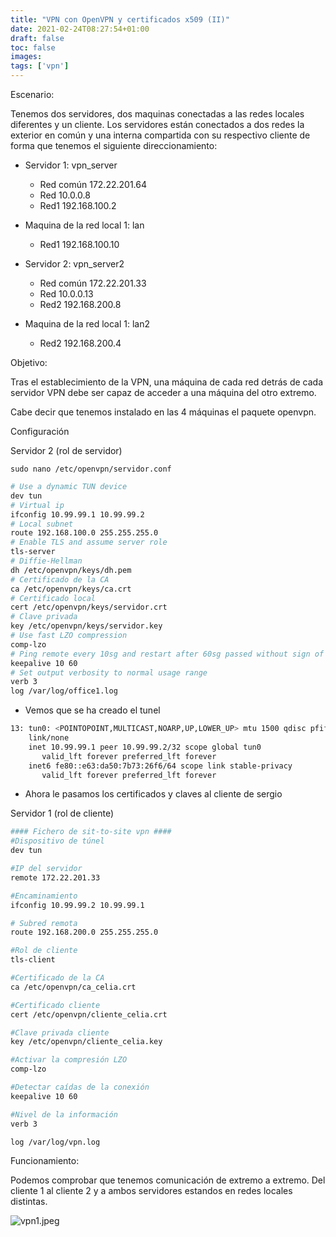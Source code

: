 ```yaml
---
title: "VPN con OpenVPN y certificados x509 (II)"
date: 2021-02-24T08:27:54+01:00
draft: false
toc: false
images:
tags: ['vpn']
---
```


Escenario:

Tenemos dos servidores, dos maquinas conectadas a las redes locales diferentes y un cliente. Los servidores están conectados a dos redes la exterior en común y una interna compartida con su respectivo cliente de forma que tenemos el siguiente direccionamiento:


* Servidor 1: vpn_server
  * Red común 172.22.201.64
  * Red 10.0.0.8
  * Red1 192.168.100.2
* Maquina de la red local 1: lan
  * Red1 192.168.100.10

* Servidor 2: vpn_server2
  * Red común 172.22.201.33
  * Red 10.0.0.13
  * Red2 192.168.200.8
* Maquina de la red local 1: lan2
  * Red2 192.168.200.4


Objetivo:

Tras el establecimiento de la VPN, una máquina de cada red detrás de cada servidor VPN debe ser capaz de acceder a una máquina del otro extremo.

Cabe decir que tenemos instalado en las 4 máquinas el paquete openvpn.

Configuración

Servidor 2 (rol de servidor)

`sudo nano /etc/openvpn/servidor.conf `

```sh
# Use a dynamic TUN device
dev tun
# Virtual ip
ifconfig 10.99.99.1 10.99.99.2
# Local subnet
route 192.168.100.0 255.255.255.0
# Enable TLS and assume server role
tls-server
# Diffie-Hellman
dh /etc/openvpn/keys/dh.pem
# Certificado de la CA
ca /etc/openvpn/keys/ca.crt
# Certificado local
cert /etc/openvpn/keys/servidor.crt
# Clave privada 
key /etc/openvpn/keys/servidor.key
# Use fast LZO compression
comp-lzo
# Ping remote every 10sg and restart after 60sg passed without sign of file from remote.
keepalive 10 60
# Set output verbosity to normal usage range
verb 3
log /var/log/office1.log

```

* Vemos que se ha creado el tunel

```sh
13: tun0: <POINTOPOINT,MULTICAST,NOARP,UP,LOWER_UP> mtu 1500 qdisc pfifo_fast state UNKNOWN group default qlen 100
    link/none 
    inet 10.99.99.1 peer 10.99.99.2/32 scope global tun0
       valid_lft forever preferred_lft forever
    inet6 fe80::e63:da50:7b73:26f6/64 scope link stable-privacy 
       valid_lft forever preferred_lft forever
```


* Ahora le pasamos los certificados y claves al cliente de sergio


Servidor 1 (rol de cliente)

```sh
#### Fichero de sit-to-site vpn ####
#Dispositivo de túnel
dev tun

#IP del servidor
remote 172.22.201.33

#Encaminamiento
ifconfig 10.99.99.2 10.99.99.1

# Subred remota
route 192.168.200.0 255.255.255.0

#Rol de cliente
tls-client

#Certificado de la CA
ca /etc/openvpn/ca_celia.crt

#Certificado cliente
cert /etc/openvpn/cliente_celia.crt

#Clave privada cliente
key /etc/openvpn/cliente_celia.key

#Activar la compresión LZO
comp-lzo

#Detectar caídas de la conexión
keepalive 10 60

#Nivel de la información
verb 3

log /var/log/vpn.log

```

Funcionamiento:

Podemos comprobar que tenemos comunicación de extremo a extremo. Del cliente 1 al cliente 2 y a ambos servidores estandos en redes locales distintas.

![vpn1.jpeg](/images/vpn/vpn1.jpeg)

